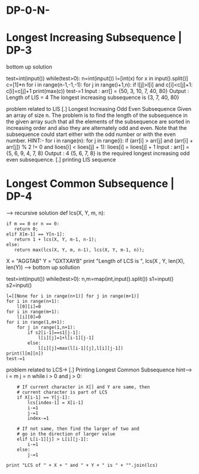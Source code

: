 # DP-0-N-
# Longest Increasing Subsequence | DP-3
bottom up solution

test=int(input())
while(test>0):
    n=int(input())
    l=[int(x) for x in input().split()]
    c=[1]*n
    for i in range(n-1,-1,-1):
        for j in range(i+1,n):
            if l[j]>l[i] and c[i]<c[j]+1:
                c[i]=c[j]+1
    print(max(c)) 
    test-=1
Input : arr[] = {50, 3, 10, 7, 40, 80}
Output : Length of LIS = 4
The longest increasing subsequence is {3, 7, 40, 80}

problem related to LIS 
[.] Longest Increasing Odd Even Subsequence
Given an array of size n. The problem is to find the length of the subsequence in the given array such that all the elements of the subsequence are sorted in increasing order and also they are alternately odd and even.
Note that the subsequence could start either with the odd number or with the even number.
HINT:- for i in range(n): 
        for j in range(i): 
            if (arr[i] > arr[j] and
                (arr[i] + arr[j]) % 2 != 0 and
                lioes[i] < lioes[j] + 1): 
                    lioes[i] = lioes[j] + 1
Input : arr[] = {5, 6, 9, 4, 7, 8}
Output : 4
{5, 6, 7, 8} is the required longest increasing odd even subsequence.
[.] printing LIS sequence

# Longest Common Subsequence | DP-4
--> recursive solution
def lcs(X, Y, m, n): 
  
    if m == 0 or n == 0: 
       return 0; 
    elif X[m-1] == Y[n-1]: 
       return 1 + lcs(X, Y, m-1, n-1); 
    else: 
       return max(lcs(X, Y, m, n-1), lcs(X, Y, m-1, n));  
X = "AGGTAB"
Y = "GXTXAYB"
print "Length of LCS is ", lcs(X , Y, len(X), len(Y))
--> bottom up sollution

test=int(input())
while(test>0):
    n,m=map(int,input().split())
    s1=input()
    s2=input()
    
    l=[[None for i in range(n+1)] for j in range(m+1)]
    for i in range(n+1):
        l[0][i]=0
    for i in range(m+1):
        l[i][0]=0
    for i in range(1,m+1):
        for j in range(1,n+1):
            if s2[i-1]==s1[j-1]:
                l[i][j]=1+l[i-1][j-1]
            else:
                l[i][j]=max(l[i-1][j],l[i][j-1])
    print(l[m][n])
    test-=1
problem related to LCS->
[.] Printing Longest Common Subsequence
hint-->
  i = m 
    j = n 
    while i > 0 and j > 0: 
  
        # If current character in X[] and Y are same, then 
        # current character is part of LCS 
        if X[i-1] == Y[j-1]: 
            lcs[index-1] = X[i-1] 
            i-=1
            j-=1
            index-=1
  
        # If not same, then find the larger of two and 
        # go in the direction of larger value 
        elif L[i-1][j] > L[i][j-1]: 
            i-=1
        else: 
            j-=1
  
    print "LCS of " + X + " and " + Y + " is " + "".join(lcs) 

